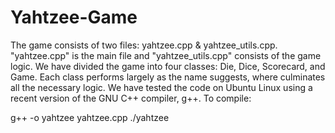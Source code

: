 # Yahtzee-Game



The game consists of two files: yahtzee.cpp & yahtzee_utils.cpp. "yahtzee.cpp" is
the main file and "yahtzee_utils.cpp" consists of the game logic. We have divided
the game into four classes: Die, Dice, Scorecard, and Game. Each class performs
largely as the name suggests, where culminates all the necessary logic.
We have tested the code on Ubuntu Linux using a recent version of the GNU C++
compiler, g++. To compile:

g++ -o yahtzee yahtzee.cpp ./yahtzee
